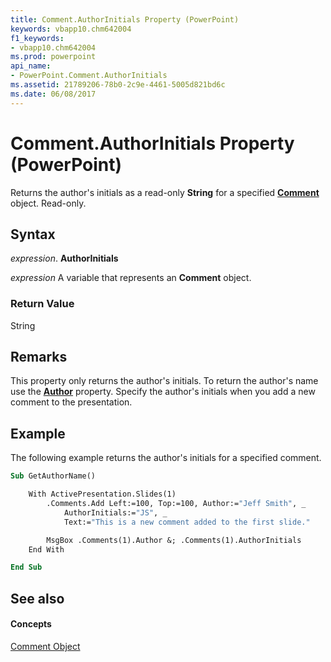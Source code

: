 ```yaml
---
title: Comment.AuthorInitials Property (PowerPoint)
keywords: vbapp10.chm642004
f1_keywords:
- vbapp10.chm642004
ms.prod: powerpoint
api_name:
- PowerPoint.Comment.AuthorInitials
ms.assetid: 21789206-78b0-2c9e-4461-5005d821bd6c
ms.date: 06/08/2017
---
```



# Comment.AuthorInitials Property (PowerPoint)

Returns the author's initials as a read-only **String** for a specified **[Comment](comment-object-powerpoint.md)** object. Read-only.


## Syntax

 _expression_. **AuthorInitials**

 _expression_ A variable that represents an **Comment** object.


### Return Value

String


## Remarks

This property only returns the author's initials. To return the author's name use the **[Author](comment-author-property-powerpoint.md)** property. Specify the author's initials when you add a new comment to the presentation.


## Example

The following example returns the author's initials for a specified comment.


```vb
Sub GetAuthorName()

    With ActivePresentation.Slides(1)
        .Comments.Add Left:=100, Top:=100, Author:="Jeff Smith", _
            AuthorInitials:="JS", _
            Text:="This is a new comment added to the first slide."

        MsgBox .Comments(1).Author &; .Comments(1).AuthorInitials
    End With

End Sub
```


## See also


#### Concepts


[Comment Object](comment-object-powerpoint.md)

